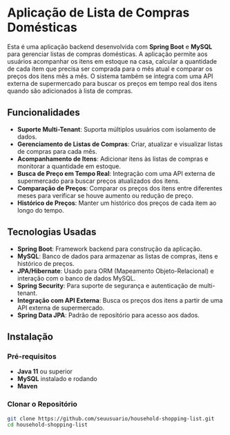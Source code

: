 # Aplicação de Lista de Compras Domésticas

Esta é uma aplicação backend desenvolvida com **Spring Boot** e **MySQL** para gerenciar listas de compras domésticas. A aplicação permite aos usuários acompanhar os itens em estoque na casa, calcular a quantidade de cada item que precisa ser comprada para o mês atual e comparar os preços dos itens mês a mês. O sistema também se integra com uma API externa de supermercado para buscar os preços em tempo real dos itens quando são adicionados à lista de compras.

## Funcionalidades

- **Suporte Multi-Tenant**: Suporta múltiplos usuários com isolamento de dados.
- **Gerenciamento de Listas de Compras**: Criar, atualizar e visualizar listas de compras para cada mês.
- **Acompanhamento de Itens**: Adicionar itens às listas de compras e monitorar a quantidade em estoque.
- **Busca de Preço em Tempo Real**: Integração com uma API externa de supermercado para buscar preços atualizados dos itens.
- **Comparação de Preços**: Comparar os preços dos itens entre diferentes meses para verificar se houve aumento ou redução de preço.
- **Histórico de Preços**: Manter um histórico dos preços de cada item ao longo do tempo.

## Tecnologias Usadas

- **Spring Boot**: Framework backend para construção da aplicação.
- **MySQL**: Banco de dados para armazenar as listas de compras, itens e histórico de preços.
- **JPA/Hibernate**: Usado para ORM (Mapeamento Objeto-Relacional) e interação com o banco de dados MySQL.
- **Spring Security**: Para suporte de segurança e autenticação de multi-tenant.
- **Integração com API Externa**: Busca os preços dos itens a partir de uma API externa de supermercado.
- **Spring Data JPA**: Padrão de repositório para acesso aos dados.


## Instalação

### Pré-requisitos

- **Java 11** ou superior
- **MySQL** instalado e rodando
- **Maven** 

### Clonar o Repositório

```bash
git clone https://github.com/seuusuario/household-shopping-list.git
cd household-shopping-list

